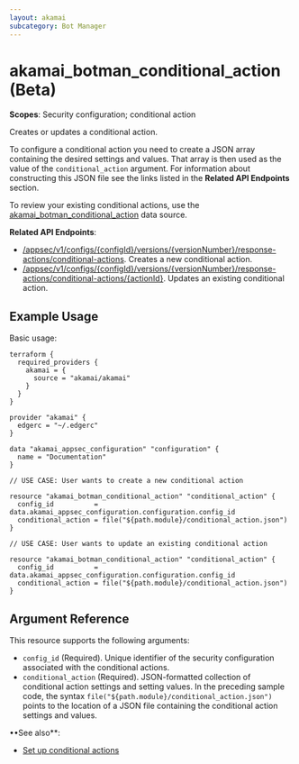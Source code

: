 ```yaml
---
layout: akamai
subcategory: Bot Manager
---
```


# akamai_botman_conditional_action (Beta)

**Scopes**: Security configuration; conditional action

Creates or updates a conditional action.

To configure a conditional action you need to create a JSON array containing the desired settings and values. That array is then used as the value of the `conditional_action` argument. For information about constructing this JSON file see the links listed in the **Related API Endpoints** section.

To review your existing conditional actions, use the [akamai_botman_conditional_action](../data-sources/akamai_botman_conditional_action) data source.

**Related API Endpoints**:

- [/appsec/v1/configs/{configId}/versions/{versionNumber}/response-actions/conditional-actions](https://techdocs.akamai.com/bot-manager/reference/post-conditional-action). Creates a new conditional action.
- [/appsec/v1/configs/{configId}/versions/{versionNumber}/response-actions/conditional-actions/{actionId}](https://techdocs.akamai.com/bot-manager/reference/put-conditional-action). Updates an existing conditional action.

## Example Usage

Basic usage:

```
terraform {
  required_providers {
    akamai = {
      source = "akamai/akamai"
    }
  }
}

provider "akamai" {
  edgerc = "~/.edgerc"
}

data "akamai_appsec_configuration" "configuration" {
  name = "Documentation"
}

// USE CASE: User wants to create a new conditional action

resource "akamai_botman_conditional_action" "conditional_action" {
  config_id          = data.akamai_appsec_configuration.configuration.config_id
  conditional_action = file("${path.module}/conditional_action.json")
}

// USE CASE: User wants to update an existing conditional action

resource "akamai_botman_conditional_action" "conditional_action" {
  config_id          = data.akamai_appsec_configuration.configuration.config_id
  conditional_action = file("${path.module}/conditional_action.json")
}
```

## Argument Reference

This resource supports the following arguments:

- `config_id` (Required). Unique identifier of the security configuration associated with the conditional actions.
- `conditional_action` (Required). JSON-formatted collection of conditional action settings and setting values. In the preceding sample code, the syntax `file("${path.module}/conditional_action.json")` points to the location of a JSON file containing the conditional action settings and values.

••See also**:

- [Set up conditional actions](https://techdocs.akamai.com/bot-manager/docs/set-conditional-actions)
